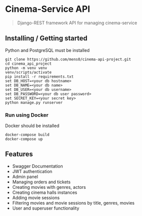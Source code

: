 # Cinema-Service API
> Django-REST framework API for managing cinema-service

## Installing / Getting started

Python and PostgreSQL must be installed

```shell
git clone https://github.com/mens0/cinema-api-project.git
cd cinema_api_project
python -m venv venv
venv/scripts/activate
pip install -r requirements.txt
set DB_HOST=<your db hostname>
set DB_NAME=<your db name>
set DB_USER=<your db username>
set DB_PASSWORD=<your db user password>
set SECRET_KEY=<your secret key>
python manage.py runserver
```

### Run using Docker

Docker should be installed


```shell
docker-compose build
docker-compose up
```

## Features

* Swagger Documentation
* JWT authentication
* Admin panel
* Managing orders and tickets
* Creating movies with genres, actors
* Creating cinema halls instances
* Adding movie sessions
* Filtering movies and movie sessions by title, genres, movies
* User and superuser functionality
